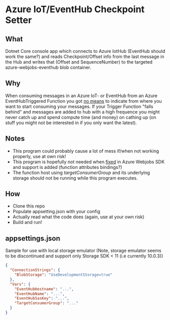 # Azure IoT/EventHub Checkpoint Setter
## What
Dotnet Core console app which connects to Azure IotHub (EventHub should work the same?) and reads Checkpoint/Offset info from the last message in the Hub and writes that (Offset and SequenceNumber) to the targeted azure-webjobs-eventhub blob container.
## Why
When consuming messages in an Azure IoT- or EventHub from an Azure EventHubTriggered Function you got [no means](https://github.com/Azure/azure-webjobs-sdk/issues/1240) to indicate from where you want to start consuming your messages. If your Trigger Function "falls behind" and messages are added to hub with a high frequence you might never catch up and spend compute time (and money) on cathing up (on stuff you might not be interested in if you only want the latest).
## Notes
* This program could probably cause a lot of mess if/when not working properly, use at own risk!
* This program is hopefully not needed when [fixed](https://github.com/Azure/azure-webjobs-sdk/issues/1240) in Azure Webjobs SDK and support is added (function attributes bindings?)
* The function host using _targetConsumerGroup_ and its underlying storage should not be running while this program executes.
## How
* Clone this repo
* Populate appsetting.json with your config
* Actually read what the code does (again, use at your own risk)
* Build and run!
## appsettings.json
Sample for use with local storage emulator (Note, storage emulator seems to be discontinued and support only Storage SDK < 11 (i.e currently 10.0.3))
```json
{
  "ConnectionStrings": {
    "BlobStorage": "UseDevelopmentStorage=true"
  },
  "Vars": {
    "EventHubHostname": "...",
    "EventHubName": "...",
    "EventHubSasKey": "...",
    "TargetConsumerGroup": "..."
  }
}
```
